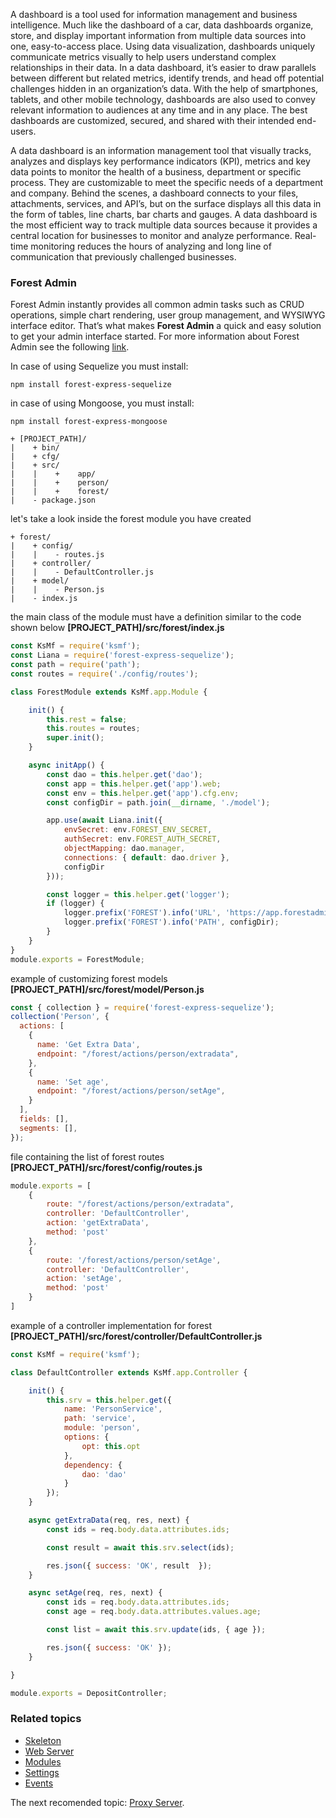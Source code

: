 A dashboard is a tool used for information management and business intelligence. Much like the dashboard of a car, data dashboards organize, store, and display important information from multiple data sources into one, easy-to-access place. Using data visualization, dashboards uniquely communicate metrics visually to help users understand complex relationships in their data. In a data dashboard, it’s easier to draw parallels between different but related metrics, identify trends, and head off potential challenges hidden in an organization’s data. With the help of smartphones, tablets, and other mobile technology, dashboards are also used to convey relevant information to audiences at any time and in any place. The best dashboards are customized, secured, and shared with their intended end-users.

A data dashboard is an information management tool that visually tracks, analyzes and displays key performance indicators (KPI), metrics and key data points to monitor the health of a business, department or specific process. They are customizable to meet the specific needs of a department and company. Behind the scenes, a dashboard connects to your files, attachments, services, and API’s, but on the surface displays all this data in the form of tables, line charts, bar charts and gauges. A data dashboard is the most efficient way to track multiple data sources because it provides a central location for businesses to monitor and analyze performance. Real-time monitoring reduces the hours of analyzing and long line of communication that previously challenged businesses.

### Forest Admin
Forest Admin instantly provides all common admin tasks such as CRUD operations, simple chart rendering, user group management, and WYSIWYG interface editor. That’s what makes **Forest Admin** a quick and easy solution to get your admin interface started. For more information about Forest Admin see the following [link](https://docs.forestadmin.com/documentation/).

In case of using Sequelize you must install:
```
npm install forest-express-sequelize
```

in case of using Mongoose, you must install:
```
npm install forest-express-mongoose 
```

```
+ [PROJECT_PATH]/
|    + bin/
|    + cfg/
|    + src/
|    |    +    app/
|    |    +    person/
|    |    +    forest/
|    - package.json
```

let's take a look inside the forest module you have created 
```
+ forest/
|    + config/
|    |    - routes.js
|    + controller/
|    |    - DefaultController.js
|    + model/
|    |    - Person.js
|    - index.js
```

the main class of the module must have a definition similar to the code shown below **[PROJECT_PATH]/src/forest/index.js** 
```js
const KsMf = require('ksmf');
const Liana = require('forest-express-sequelize');
const path = require('path');
const routes = require('./config/routes');

class ForestModule extends KsMf.app.Module {

    init() {
        this.rest = false;
        this.routes = routes;
        super.init();
    }

    async initApp() {
        const dao = this.helper.get('dao');
        const app = this.helper.get('app').web;
        const env = this.helper.get('app').cfg.env;
        const configDir = path.join(__dirname, './model');

        app.use(await Liana.init({
            envSecret: env.FOREST_ENV_SECRET,
            authSecret: env.FOREST_AUTH_SECRET,
            objectMapping: dao.manager,
            connections: { default: dao.driver },
            configDir
        }));

        const logger = this.helper.get('logger');
        if (logger) {
            logger.prefix('FOREST').info('URL', 'https://app.forestadmin.com/projects');
            logger.prefix('FOREST').info('PATH', configDir);
        }
    }
}
module.exports = ForestModule;
```

example of customizing forest models **[PROJECT_PATH]/src/forest/model/Person.js** 
```js
const { collection } = require('forest-express-sequelize');
collection('Person', {
  actions: [
    {
      name: 'Get Extra Data',
      endpoint: "/forest/actions/person/extradata",
    },
    {
      name: 'Set age',
      endpoint: "/forest/actions/person/setAge",
    }
  ],
  fields: [],
  segments: [],
});
```

file containing the list of forest routes **[PROJECT_PATH]/src/forest/config/routes.js** 
```js
module.exports = [
    {
        route: "/forest/actions/person/extradata",
        controller: 'DefaultController',
        action: 'getExtraData',
        method: 'post'
    },
    {
        route: '/forest/actions/person/setAge',
        controller: 'DefaultController',
        action: 'setAge',
        method: 'post'
    }
]
```

example of a controller implementation for forest **[PROJECT_PATH]/src/forest/controller/DefaultController.js** 
```js
const KsMf = require('ksmf');

class DefaultController extends KsMf.app.Controller {

    init() {
        this.srv = this.helper.get({
            name: 'PersonService',
            path: 'service',
            module: 'person',
            options: {
                opt: this.opt
            },
            dependency: {
                dao: 'dao'
            }
        });
    }

    async getExtraData(req, res, next) {
        const ids = req.body.data.attributes.ids;

        const result = await this.srv.select(ids);

        res.json({ success: 'OK', result  });
    }

    async setAge(req, res, next) {
        const ids = req.body.data.attributes.ids;
        const age = req.body.data.attributes.values.age;

        const list = await this.srv.update(ids, { age });

        res.json({ success: 'OK' });
    }

}

module.exports = DepositController;
```

### Related topics 
+ [Skeleton](./common.project_skeleton.md)
+ [Web Server](./advanced.app_web.md)
+ [Modules](./common.modules.md)
+ [Settings](./advanced.setting.md)
+ [Events](./advanced.events.md)

The next recomended topic: [Proxy Server](./application.proxy_server.md).

